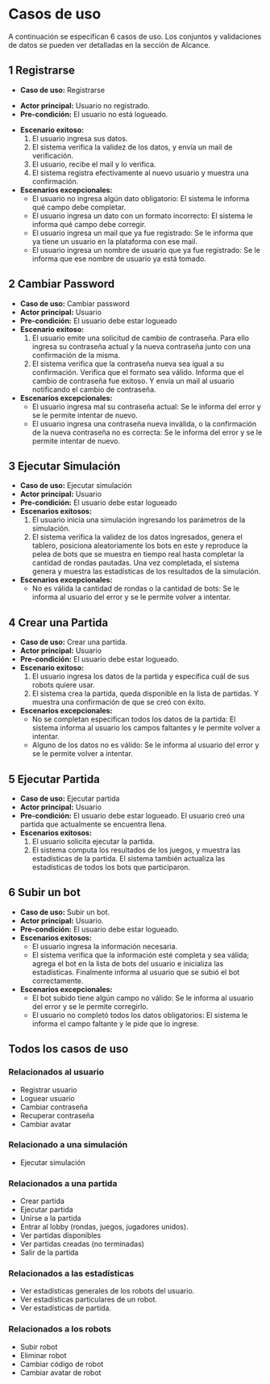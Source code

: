  # Casos de uso
A continuación se especifican 6 casos de uso. Los conjuntos y validaciones de datos se pueden ver detalladas en la sección de Alcance.
 
## 1 Registrarse
+ **Caso de uso:** Registrarse
* **Actor principal:** Usuario no registrado.
* **Pre-condición:** El usuario no está logueado.
+ **Escenario exitoso:** 
	1. El usuario ingresa sus datos.
	2. El sistema verifica la validez de los datos, y envía un mail de verificación.
	3. El usuario, recibe el mail y lo verifica.
	4. El sistema registra efectivamente al nuevo usuario y muestra una confirmación.
+ **Escenarios excepcionales:**
	+ El usuario no ingresa algún dato obligatorio: El sistema le informa qué campo debe completar.
	+ El usuario ingresa un dato con un formato incorrecto:  El sistema le informa qué campo debe corregir.
	+ El usuario ingresa un mail que ya fue registrado: Se le informa que ya tiene un usuario en la plataforma con ese mail.
	+   El usuario ingresa un nombre de usuario que ya fue registrado: Se le informa que ese nombre de usuario ya está tomado.

## 2 Cambiar Password
+ **Caso de uso:** Cambiar password
+ **Actor principal:** Usuario
+ **Pre-condición:** El usuario debe estar logueado
+ **Escenario exitoso:**
	1. El usuario emite una solicitud de cambio de contraseña. Para ello ingresa su contraseña actual y la nueva contraseña junto con una confirmación de la misma.
	2. El sistema verifica que la contraseña nueva sea igual a su confirmación. Verifica que el formato sea válido. Informa que el cambio de contraseña fue exitoso. Y envía un mail al usuario notificando el cambio de contraseña.
+ **Escenarios excepcionales:**
	+ El usuario ingresa mal su contraseña actual: Se le informa del error y se le permite intentar de nuevo.
	+ El usuario ingresa una contraseña nueva inválida, o la confirmación de la nueva contraseña no es correcta: Se le informa del error y se le permite intentar de nuevo.

## 3 Ejecutar Simulación
+ **Caso de uso:** Ejecutar simulación
+ **Actor principal:** Usuario
+ **Pre-condición:** El usuario debe estar logueado
+ **Escenarios exitosos:**
	1. El usuario inicia una simulación ingresando los parámetros de la simulación.
	2. El sistema verifica la validez de los datos ingresados, genera el tablero, posiciona aleatoriamente los bots en este y reproduce la pelea de bots que se muestra en tiempo real hasta completar la cantidad de rondas pautadas. Una vez completada, el sistema genera y muestra las estadísticas de los resultados de la simulación.
+ **Escenarios excepcionales:** 
	+ No es válida la cantidad de rondas o la cantidad de bots: Se le informa al usuario del error y se le permite volver a intentar.

## 4 Crear una Partida
+ **Caso de uso:** Crear una partida.
+ **Actor principal:** Usuario
+ **Pre-condición:** El usuario debe estar logueado.
+ **Escenario exitoso:**
	1. El usuario ingresa  los datos de la partida y especifica cuál de sus robots quiere usar.
	2. El sistema crea la partida, queda disponible en la lista de partidas. Y muestra una confirmación de que se creó con éxito.
+ **Escenarios excepcionales:**
	+ No se completan especifican todos los datos de la partida: El sistema informa al usuario los campos faltantes y le permite volver a intentar.
	+ Alguno de los datos no es válido: Se le informa al usuario del error y se le permite volver a intentar.

## 5 Ejecutar Partida
+ **Caso de uso:** Ejecutar partida
+ **Actor principal:** Usuario
+ **Pre-condición:** El usuario debe estar logueado. El usuario creó una partida que actualmente se encuentra llena.
+ **Escenarios exitosos:** 
	1. El usuario solicita ejecutar la partida.
	2. El sistema computa los resultados de los juegos, y muestra las estadísticas de la partida. El sistema también actualiza las estadísticas de todos los bots que participaron. 

## 6 Subir un bot
+ **Caso de uso:** Subir un bot.
+ **Actor principal:** Usuario.
+ **Pre-condición:** El usuario debe estar logueado.
+ **Escenarios exitosos:**
	+ El usuario ingresa la información necesaria.
	+ El sistema verifica que la información esté completa y sea válida; agrega el bot en la lista de bots del usuario e inicializa las estadísticas. Finalmente informa al usuario que se subió el bot correctamente.
+ **Escenarios excepcionales:**
	+ El bot subido tiene algún campo no válido: Se le informa al usuario del error y se le permite corregirlo.
	+ El usuario no completó todos los datos obligatorios: El sistema  le informa el campo faltante y le pide que lo ingrese.


## Todos los casos de uso
### Relacionados al usuario
- Registrar usuario
- Loguear usuario
- Cambiar contraseña
- Recuperar contraseña
- Cambiar avatar

### Relacionado a una simulación
- Ejecutar simulación

### Relacionados a  una partida
- Crear partida
- Ejecutar partida
- Unirse a la partida
- Entrar al lobby (rondas, juegos, jugadores unidos).
- Ver partidas disponibles
- Ver partidas creadas (no terminadas)
- Salir de la partida 

### Relacionados a las estadísticas
+ Ver estadísticas generales de los robots del usuario.
+ Ver estadísticas particulares de un robot.
+ Ver estadísticas de partida.

### Relacionados a los robots
+ Subir robot
+ Eliminar robot
+ Cambiar código de robot
+ Cambiar avatar de robot

